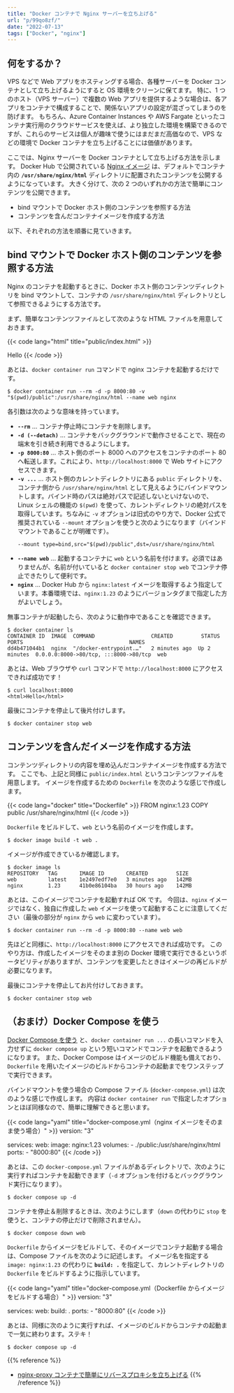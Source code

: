 ```yaml
---
title: "Docker コンテナで Nginx サーバーを立ち上げる"
url: "p/99qo8zf/"
date: "2022-07-13"
tags: ["Docker", "nginx"]
---
```


何をするか？
----

VPS などで Web アプリをホスティングする場合、各種サーバーを Docker コンテナとして立ち上げるようにすると OS 環境をクリーンに保てます。
特に、1 つのホスト（VPS サーバー）で複数の Web アプリを提供するような場合は、各アプリをコンテナで構成することで、関係ないアプリの設定が混ざってしまうのを防げます。
もちろん、Azure Container Instances や AWS Fargate といったコンテナ実行用のクラウドサービスを使えば、より独立した環境を構築できるのですが、これらのサービスは個人が趣味で使うにはまだまだ高価なので、VPS などの環境で Docker コンテナを立ち上げることには価値があります。

ここでは、Nginx サーバーを Docker コンテナとして立ち上げる方法を示します。
Docker Hub で公開されている [Nginx イメージ](https://hub.docker.com/_/nginx) は、デフォルトでコンテナ内の __`/usr/share/nginx/html`__ ディレクトリに配置されたコンテンツを公開するようになっています。
大きく分けて、次の 2 つのいずれかの方法で簡単にコンテンツを公開できます。

- bind マウントで Docker ホスト側のコンテンツを参照する方法
- コンテンツを含んだコンテナイメージを作成する方法

以下、それぞれの方法を順番に見ていきます。


bind マウントで Docker ホスト側のコンテンツを参照する方法
----

Nginx のコンテナを起動するときに、Docker ホスト側のコンテンツディレクトリを bind マウントして、コンテナの `/usr/share/nginx/html` ディレクトリとして参照できるようにする方法です。

まず、簡単なコンテンツファイルとして次のような HTML ファイルを用意しておきます。

{{< code lang="html" title="public/index.html" >}}
<html>Hello</html>
{{< /code >}}

あとは、`docker container run` コマンドで nginx コンテナを起動するだけです。

```console
$ docker container run --rm -d -p 8000:80 -v "$(pwd)/public":/usr/share/nginx/html --name web nginx
```

各引数は次のような意味を持っています。

- __`--rm`__ ... コンテナ停止時にコンテナを削除します。
- __`-d (--detach)`__ ... コンテナをバックグラウンドで動作させることで、現在の端末を引き続き利用できるようにします。
- __`-p 8000:80`__ ... ホスト側のポート 8000 へのアクセスをコンテナのポート 80 へ転送します。これにより、`http://localhost:8000` で Web サイトにアクセスできます。
- __`-v ...`__ ... ホスト側のカレントディレクトリにある `public` ディレクトリを、コンテナ側から `/usr/share/nginx/html` として見えるようにバインドマウントします。バインド時のパスは絶対パスで記述しないといけないので、Linux シェルの機能の `$(pwd)` を使って、カレントディレクトリの絶対パスを取得しています。ちなみに `-v` オプションは旧式のやり方で、Docker 公式で推奨されている `--mount` オプションを使うと次のようになります（バインドマウントであることが明確です）。
  ```
  --mount type=bind,src="$(pwd)/public",dst=/usr/share/nginx/html
  ```
- __`--name web`__ ... 起動するコンテナに `web` という名前を付けます。必須ではありませんが、名前が付いていると `docker container stop web` でコンテナ停止できたりして便利です。
- __`nginx`__ ... Docker Hub から `nginx:latest` イメージを取得するよう指定しています。本番環境では、`nginx:1.23` のようにバージョンタグまで指定した方がよいでしょう。

無事コンテナが起動したら、次のように動作中であることを確認できます。

```console
$ docker container ls
CONTAINER ID  IMAGE  COMMAND                  CREATED         STATUS        PORTS                                  NAMES
dd4b471044b1  nginx  "/docker-entrypoint.…"   2 minutes ago  Up 2 minutes  0.0.0.0:8000->80/tcp, :::8000->80/tcp  web
```

あとは、Web ブラウザや `curl` コマンドで `http://localhost:8000` にアクセスできれば成功です！

```console
$ curl localhost:8000
<html>Hello</html>
```

最後にコンテナを停止して後片付けします。

```console
$ docker container stop web
```


コンテンツを含んだイメージを作成する方法
----

コンテンツディレクトリの内容を埋め込んだコンテナイメージを作成する方法です。
ここでも、上記と同様に `public/index.html` というコンテンツファイルを用意します。
イメージを作成するための `Dockerfile` を次のような感じで作成します。

{{< code lang="docker" title="Dockerfile" >}}
FROM nginx:1.23
COPY public /usr/share/nginx/html
{{< /code >}}

`Dockerfile` をビルドして、`web` という名前のイメージを作成します。

```console
$ docker image build -t web .
```

イメージが作成できているか確認します。

```console
$ docker image ls
REPOSITORY   TAG       IMAGE ID       CREATED         SIZE
web          latest    1e2497edf7e0   3 minutes ago   142MB
nginx        1.23      41b0e86104ba   30 hours ago    142MB
```

あとは、このイメージでコンテナを起動すれば OK です。
今回は、`nginx` イメージではなく、独自に作成した `web` イメージを使って起動することに注意してください（最後の部分が `nginx` から `web` に変わっています）。

```console
$ docker container run --rm -d -p 8000:80 --name web web
```

先ほどと同様に、`http://localhost:8000` にアクセスできれば成功です。
このやり方は、作成したイメージをそのまま別の Docker 環境で実行できるというポータビリティがありますが、コンテンツを変更したときはイメージの再ビルドが必要になります。

最後にコンテナを停止してお片付けしておきます。

```console
$ docker container stop web
```


（おまけ）Docker Compose を使う
----

[Docker Compose を使う](https://maku77.github.io/p/qm5k2hx/) と、`docker container run ...` の長いコマンドを入力せずに `docker compose up` という短いコマンドでコンテナを起動できるようになります。
また、Docker Compose はイメージのビルド機能も備えており、`Dockerfile` を用いたイメージのビルドからコンテナの起動までをワンステップで実行できます。

バインドマウントを使う場合の Compose ファイル (`docker-compose.yml`) は次のような感じで作成します。
内容は `docker container run` で指定したオプションとほぼ同様なので、簡単に理解できると思います。

{{< code lang="yaml" title="docker-compose.yml（nginx イメージをそのまま使う場合）" >}}
version: "3"

services:
  web:
    image: nginx:1.23
    volumes:
      - ./public:/usr/share/nginx/html
    ports:
      - "8000:80"
{{< /code >}}

あとは、この `docker-compose.yml` ファイルがあるディレクトリで、次のように実行すればコンテナを起動できます（`-d` オプションを付けるとバックグラウンド実行になります）。

```console
$ docker compose up -d
```

コンテナを停止＆削除するときは、次のようにします（`down` の代わりに `stop` を使うと、コンテナの停止だけで削除されません）。

```console
$ docker compose down web
```

`Dockerfile` からイメージをビルドして、そのイメージでコンテナ起動する場合は、Compose ファイルを次のように記述します。
イメージ名を指定する `image: nginx:1.23` の代わりに __`build: .`__ を指定して、カレントディレクトリの `Dockerfile` をビルドするように指示しています。

{{< code lang="yaml" title="docker-compose.yml（Dockerfile からイメージをビルドする場合）" >}}
version: "3"

services:
  web:
    build: .
    ports:
      - "8000:80"
{{< /code >}}

あとは、同様に次のように実行すれば、イメージのビルドからコンテナの起動まで一気に終わります。ステキ！

```console
$ docker compose up -d
```

{{% reference %}}
- [nginx-proxy コンテナで簡単にリバースプロキシを立ち上げる](/p/kos367z/)
{{% /reference %}}

